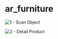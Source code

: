 # ar_furniture
![1 - Scan Object](https://user-images.githubusercontent.com/38234356/109755526-c3bdfe80-7c18-11eb-88a0-5a0ef305c3dd.png)

![2 - Detail Product](https://user-images.githubusercontent.com/38234356/109755534-c882b280-7c18-11eb-9bfa-19b7e86e6e07.png)

